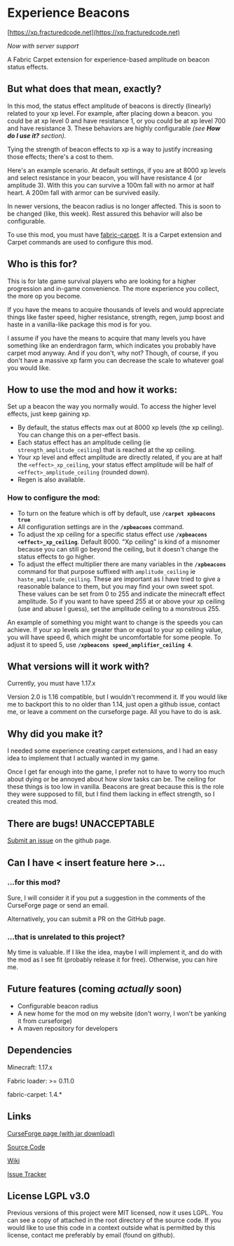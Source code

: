 
# Experience Beacons
[https://xp.fracturedcode.net](https://xp.fracturedcode.net)

*Now with server support*

A Fabric Carpet extension for experience-based amplitude on beacon status effects.

## But what does that mean, exactly?
In this mod, the status effect amplitude of beacons is directly (linearly) related to your xp level. For example, after placing down a beacon. you could be at xp level 0 and have resistance 1, or you could be at xp level 700 and have resistance 3. These behaviors are highly configurable *(see **How do I use it?** section)*.

Tying the strength of beacon effects to xp is a way to justify increasing those effects; there's a cost to them.

Here's an example scenario. At default settings, if you are at 8000 xp levels and select resistance in your beacon, you will have resistance 4 (or amplitude 3). With this you can survive a 100m fall with no armor at half heart. A 200m fall with armor can be survived easily.

In newer versions, the beacon radius is no longer affected. This is soon to be changed (like, this week). Rest assured this behavior will also be configurable.

To use this mod, you must have [fabric-carpet](https://www.curseforge.com/minecraft/mc-mods/carpet). It is a Carpet extension and Carpet commands are used to configure this mod.

## Who is this for?
This is for late game survival players who are looking for a higher progression and in-game convenience. The more experience you collect, the more op you become.

If you have the means to acquire thousands of levels and would appreciate things like faster speed, higher resistance, strength, regen, jump boost and haste in a vanilla-like package this mod is for you.

I assume if you have the means to acquire that many levels you have something like an enderdragon farm, which indicates you probably have carpet mod anyway. And if you don't, why not? Though, of course, if you don't have a massive xp farm you can decrease the scale to whatever goal you would like.

## How to use the mod and how it works:

Set up a beacon the way you normally would. To access the higher level effects, just keep gaining xp.

- By default, the status effects max out at 8000 xp levels (the xp ceiling). You can change this on a per-effect basis.
- Each status effect has an amplitude ceiling (ie `strength_amplitude_ceiling`) that is reached at the xp ceiling.
- Your xp level and effect amplitude are directly related, if you are at half the `<effect>_xp_ceiling`, your status effect amplitude will be half of `<effect>_amplitude_ceiling` (rounded down).
- Regen is also available.

### How to configure the mod:
- To turn on the feature which is off by default, use **`/carpet xpbeacons true`**
- All configuration settings are in the **`/xpbeacons`** command. 
- To adjust the xp ceiling for a specific status effect use **`/xpbeacons <effect>_xp_ceiling`**. Default 8000. "Xp ceiling" is kind of a misnomer because you can still go beyond the ceiling, but it doesn't change the status effects to go higher.
- To adjust the effect multiplier there are many variables in the **`/xpbeacons`** command for that purpose suffixed with `amplitude_ceiling` ie `haste_amplitude_ceiling`. These are important as I have tried to give a reasonable balance to them, but you may find your own sweet spot. These values can be set from 0 to 255 and indicate the minecraft effect amplitude. So if you want to have speed 255 at or above your xp ceiling (use and abuse I guess), set the amplitude ceiling to a monstrous 255.

An example of something you might want to change is the speeds you can achieve. If your xp levels are greater than or equal to your xp ceiling value, you will have speed 6, which might be uncomfortable for some people. To adjust it to speed 5, use **`/xpbeacons speed_amplifier_ceiling 4`**.

## What versions will it work with?
Currently, you must have 1.17.x

Version 2.0 is 1.16 compatible, but I wouldn't recommend it. If you would like me to backport this to no older than 1.14, just open a github issue, contact me, or leave a comment on the curseforge page. All you have to do is ask. 

## Why did you make it?
I needed some experience creating carpet extensions, and I had an easy idea to implement that I actually wanted in my game.

Once I get far enough into the game, I prefer not to have to worry too much about dying or be annoyed about how slow tasks can be. The ceiling for these things is too low in vanilla. Beacons are great because this is the role they were supposed to fill, but I find them lacking in effect strength, so I created this mod.

## There are bugs! UNACCEPTABLE
[Submit an issue](https://urlsl.me/xpBeaconsIssues) on the github page.

## Can I have < insert feature here >...
### ...for this mod?
Sure, I will consider it if you put a suggestion in the comments of the CurseForge page or send an email.

Alternatively, you can submit a PR on the GitHub page.

### ...that is unrelated to this project?
My time is valuable. If I like the idea, maybe I will implement it, and do with the mod as I see fit (probably release it for free). Otherwise, you can hire me.

## Future features (coming *actually* soon)
- Configurable beacon radius
- A new home for the mod on my website (don't worry, I won't be yanking it from curseforge)
- A maven repository for developers

## Dependencies
Minecraft: 1.17.x

Fabric loader: >= 0.11.0

fabric-carpet: 1.4.*

## Links
[CurseForge page (with jar download)](https://xp.fracturedcode.net)

[Source Code](https://urlsl.me/xpBeaconsSource)

[Wiki](https://urlsl.me/xpBeaconsWiki)

[Issue Tracker](https://urlsl.me/xpBeaconsIssues)


## License LGPL v3.0
Previous versions of this project were MIT licensed, now it uses LGPL. You can see a copy of attached in the root directory of the source code.
If you would like to use this code in a context outside what is permitted by this license, contact me preferably by email (found on github).